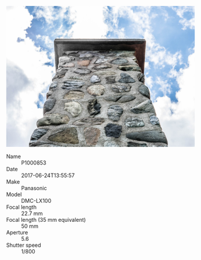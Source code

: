 [![P1000853](/photos/hd/P1000853.jpg)](/photos/full/P1000853.jpg?raw=true)

<dl>
  <dt>Name</dt>
  <dd>P1000853</dd>
  <dt>Date</dt>
  <dd>2017-06-24T13:55:57</dd>
  <dt>Make</dt>
  <dd>Panasonic</dd>
  <dt>Model</dt>
  <dd>DMC-LX100</dd>
  <dt>Focal length</dt>
  <dd>22.7 mm</dd>
  <dt>Focal length (35 mm equivalent)</dt>
  <dd>50 mm</dd>
  <dt>Aperture</dt>
  <dd>5.6</dd>
  <dt>Shutter speed</dt>
  <dd>1/800</dd>
</dl>
